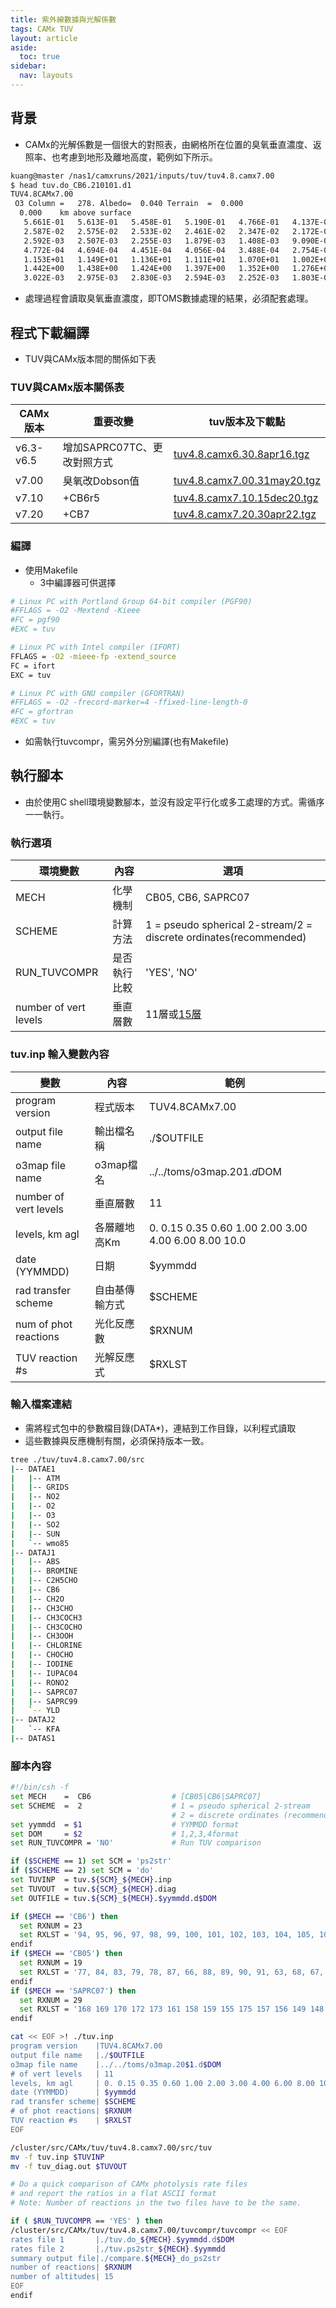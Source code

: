 ```yaml
---
title: 紫外線數據與光解係數
tags: CAMx TUV
layout: article
aside:
  toc: true
sidebar:
  nav: layouts
---
```


## 背景
- CAMx的光解係數是一個很大的對照表，由網格所在位置的臭氧垂直濃度、返照率、也考慮到地形及離地高度，範例如下所示。

```bash
kuang@master /nas1/camxruns/2021/inputs/tuv/tuv4.8.camx7.00
$ head tuv.do_CB6.210101.d1
TUV4.8CAMx7.00
 O3 Column =   278. Albedo=  0.040 Terrain  =  0.000
  0.000    km above surface
   5.661E-01   5.613E-01   5.458E-01   5.190E-01   4.766E-01   4.137E-01   3.244E-01   2.045E-01   1.002E-01   2.616E-02
   2.587E-02   2.575E-02   2.533E-02   2.461E-02   2.347E-02   2.172E-02   1.902E-02   1.458E-02   8.975E-03   1.862E-03
   2.592E-03   2.507E-03   2.255E-03   1.879E-03   1.408E-03   9.090E-04   4.699E-04   1.681E-04   4.967E-05   8.365E-06
   4.772E-04   4.694E-04   4.451E-04   4.056E-04   3.488E-04   2.754E-04   1.894E-04   1.006E-04   4.365E-05   1.042E-05
   1.153E+01   1.149E+01   1.136E+01   1.111E+01   1.070E+01   1.002E+01   8.857E+00   6.783E+00   4.066E+00   8.031E-01
   1.442E+00   1.438E+00   1.424E+00   1.397E+00   1.352E+00   1.276E+00   1.146E+00   9.031E-01   5.666E-01   1.134E-01
   3.022E-03   2.975E-03   2.830E-03   2.594E-03   2.252E-03   1.803E-03   1.268E-03   6.959E-04   3.098E-04   7.596E-05
```

- 處理過程會讀取臭氧垂直濃度，即TOMS數據處理的結果，必須配套處理。

## 程式下載編譯
- TUV與CAMx版本間的關係如下表

### TUV與CAMx版本關係表

CAMx版本|重要改變|tuv版本及下載點
-|-|-
v6.3-v6.5|增加SAPRC07TC、更改對照方式|[tuv4.8.camx6.30.8apr16.tgz](https://camx-wp.azurewebsites.net/getmedia/tuv4.8.camx6.30.8apr16.tgz)
v7.00|臭氧改Dobson值|[tuv4.8.camx7.00.31may20.tgz](https://camx-wp.azurewebsites.net/getmedia/tuv4.8.camx7.00.31may20.tgz)
v7.10|+CB6r5|[tuv4.8.camx7.10.15dec20.tgz](https://camx-wp.azurewebsites.net/getmedia/tuv4.8.camx7.10.15dec20.tgz)
v7.20|+CB7|[tuv4.8.camx7.20.30apr22.tgz](https://camx-wp.azurewebsites.net/getmedia/tuv4.8.camx7.20.30apr22.tgz)

### 編譯
- 使用Makefile
  - 3中編譯器可供選擇

```bash
# Linux PC with Portland Group 64-bit compiler (PGF90)
#FFLAGS = -O2 -Mextend -Kieee
#FC = pgf90
#EXC = tuv

# Linux PC with Intel compiler (IFORT)
FFLAGS = -O2 -mieee-fp -extend_source
FC = ifort
EXC = tuv

# Linux PC with GNU compiler (GFORTRAN)
#FFLAGS = -O2 -frecord-marker=4 -ffixed-line-length-0
#FC = gfortran
#EXC = tuv
```

- 如需執行tuvcompr，需另外分別編譯(也有Makefile)

## 執行腳本
- 由於使用C shell環境變數腳本，並沒有設定平行化或多工處理的方式。需循序一一執行。

### 執行選項

環境變數|內容|選項
-|-|-
MECH|化學機制|CB05, CB6, SAPRC07
SCHEME|計算方法|1 = pseudo spherical 2-stream/2 = discrete ordinates(recommended)
RUN_TUVCOMPR|是否執行比較|'YES', 'NO'
number of vert levels|垂直層數|11層或[15層][15]

### tuv.inp 輸入變數內容

變數|內容|範例
-|-|-
program version|程式版本|TUV4.8CAMx7.00
output file name|輸出檔名稱|./$OUTFILE
o3map file name|o3map檔名|../../toms/o3map.20$1.d$DOM
number of vert levels|垂直層數   | 11
levels, km agl|各層離地高Km| 0. 0.15 0.35 0.60 1.00 2.00 3.00 4.00 6.00 8.00 10.0
date (YYMMDD)|日期| $yymmdd
rad transfer scheme|自由基傳輸方式|$SCHEME
num of phot reactions|光化反應數| $RXNUM
TUV reaction #s|光解反應式| $RXLST

### 輸入檔案連結
- 需將程式包中的參數檔目錄(DATA*)，連結到工作目錄，以利程式讀取
- 這些數據與反應機制有關，必須保持版本一致。

```bash
tree ./tuv/tuv4.8.camx7.00/src
|-- DATAE1
|   |-- ATM
|   |-- GRIDS
|   |-- NO2
|   |-- O2
|   |-- O3
|   |-- SO2
|   |-- SUN
|   `-- wmo85
|-- DATAJ1
|   |-- ABS
|   |-- BROMINE
|   |-- C2H5CHO
|   |-- CB6
|   |-- CH2O
|   |-- CH3CHO
|   |-- CH3COCH3
|   |-- CH3COCHO
|   |-- CH3OOH
|   |-- CHLORINE
|   |-- CHOCHO
|   |-- IODINE
|   |-- IUPAC04
|   |-- RONO2
|   |-- SAPRC07
|   |-- SAPRC99
|   `-- YLD
|-- DATAJ2
|   `-- KFA
|-- DATAS1
```

### 腳本內容

```bash
#!/bin/csh -f
set MECH    =  CB6                  # [CB05|CB6|SAPRC07]
set SCHEME  =  2                    # 1 = pseudo spherical 2-stream
                                    # 2 = discrete ordinates (recommended)
set yymmdd  = $1                    # YYMMDD format
set DOM     = $2                    # 1,2,3,4format
set RUN_TUVCOMPR = 'NO'             # Run TUV comparison

if ($SCHEME == 1) set SCM = 'ps2str'
if ($SCHEME == 2) set SCM = 'do'
set TUVINP  = tuv.${SCM}_${MECH}.inp
set TUVOUT  = tuv.${SCM}_${MECH}.diag
set OUTFILE = tuv.${SCM}_${MECH}.$yymmdd.d$DOM

if ($MECH == 'CB6') then
  set RXNUM = 23
  set RXLST = '94, 95, 96, 97, 98, 99, 100, 101, 102, 103, 104, 105, 106, 107, 108, 109, 110, 114, 115, 116, 111, 112, 113'
endif
if ($MECH == 'CB05') then
  set RXNUM = 19
  set RXLST = '77, 84, 83, 79, 78, 87, 66, 88, 89, 90, 91, 63, 68, 67, 62, 92, 61, 93, 82'
endif
if ($MECH == 'SAPRC07') then
  set RXNUM = 29
  set RXLST = '168 169 170 172 173 161 158 159 155 175 157 156 149 148 143 165 152 154 153 166 146 147 145 164 167 163 160 144 174'
endif

cat << EOF >! ./tuv.inp
program version    |TUV4.8CAMx7.00
output file name   |./$OUTFILE
o3map file name    |../../toms/o3map.20$1.d$DOM
# of vert levels   | 11
levels, km agl     | 0. 0.15 0.35 0.60 1.00 2.00 3.00 4.00 6.00 8.00 10.0
date (YYMMDD)      | $yymmdd
rad transfer scheme| $SCHEME
# of phot reactions| $RXNUM
TUV reaction #s    | $RXLST
EOF

/cluster/src/CAMx/tuv/tuv4.8.camx7.00/src/tuv
mv -f tuv.inp $TUVINP
mv -f tuv_diag.out $TUVOUT

# Do a quick comparison of CAMx photolysis rate files
# and report the ratios in a flat ASCII format
# Note: Number of reactions in the two files have to be the same.

if ( $RUN_TUVCOMPR == 'YES' ) then
/cluster/src/CAMx/tuv/tuv4.8.camx7.00/tuvcompr/tuvcompr << EOF
rates file 1       |./tuv.do_${MECH}.$yymmdd.d$DOM
rates file 2       |./tuv.ps2str_${MECH}.$yymmdd
summary output file|./compare.${MECH}_do_ps2str
number of reactions| $RXNUM
number of altitudes| 15
EOF
endif
```

[15]: <https://www.camx.com/download/support-software/> "num levels, km agl     | .0, .083, .168, .345,.610,.790,.972,1.346,1.676,2.339,3.619,5.525,7.444,12.583,20"